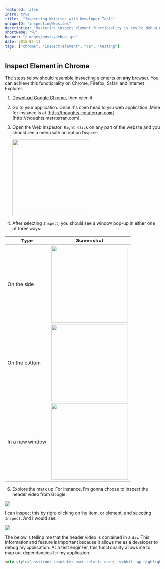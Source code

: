 ```yaml
---
featured: false
intro: true
title:  "Inspecting Websites with Developer Tools"
uniqueID: "inspectingWebsites"
description: "Mastering inspect element functionality is key to debug websites, applications and requests. Become a debug aficionado in no time."
shortName: "🔍"
banner: "/images/posts/debug.jpg"
date: 2015-02-11
tags: ["chrome", "inspect-element", "qa", "testing"]
---
```


## Inspect Element in Chrome

The steps below should resemble inspecting elements on **any** browser. You can achieve this functionality on Chrome, Firefox, Safari and Internet Explorer.

1. [Download Google Chrome](https://www.google.com/chrome/browser/desktop/), then open it.
2. Go to your application. Once it's open head to you web application. Mine for instance is at [http://thoughts.metaterran.com](http://thoughts.metaterran.com).
3. Open the Web Inspector. `Right Click` on any part of the website and you should see a menu with an option `Inspect`:

	<img width="250" src="/images/posts/inspect_elements/rightClick.png">

4. After selecting `Inspect`, you should see a window pop-up in either one of three ways:

| Type | Screenshot |
| --- | --- |
| On the side |  <img width="250px" src="/images/posts/inspect_elements/onTheSide.png"> |
| On the bottom | <img width="250px" src="/images/posts/inspect_elements/onTheBottom.png"> |
| In a new window | <img width="250px" src="/images/posts/inspect_elements/newWindow.png"> |

6. Explore the mark up. For instance, I'm gonna choose to inspect the header video from Google:

  <img src="/images/posts/inspect_elements/google.png">

  I can inspect this by right-clicking on the item, or element, and selecting `Inspect`. And I would see:

  <img src="/images/posts/inspect_elements/inspected.png">  

The below is telling me that the header video is contained in a `div`. This information and feature is important because it allows me as a developer to debug my application. As a test engineer, this functionality allows me to map out dependancies for my application.

```html
<div style="position: absolute; user-select: none; -webkit-tap-highlight-color: rgba(0, 0, 0, 0); width: 100%; height: 100%; cursor: pointer; background: url(&quot;/logos/doodles/2018/celebrating-mister-rogers-5592633123536896-vacta.gif&quot;) center center / 100% no-repeat; transition: opacity 2s ease 0s;"></div>
```
